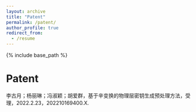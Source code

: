 ```yaml
---
layout: archive
title: "Patent"
permalink: /patent/
author_profile: true
redirect_from:
  - /resume
---
```


{% include base_path %}

Patent
======
李古月；杨丽琳；冯淑颖；胡爱群，基于辛变换的物理层密钥生成预处理方法，受理，2022.2.23，202210169400.X.
